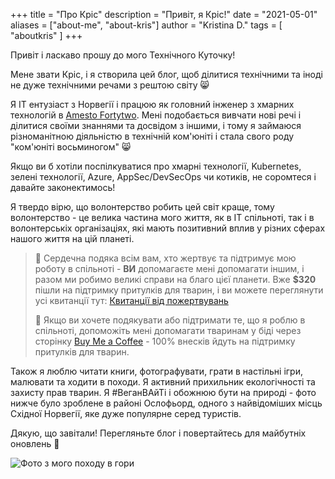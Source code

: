 +++
title = "Про Кріс"
description = "Привіт, я Кріс!"
date = "2021-05-01"
aliases = ["about-me", "about-kris"]
author = "Kristina D."
tags = [
    "aboutkris"
]
+++

Привіт і ласкаво прошу до мого Технічного Куточку!

Мене звати Кріс, і я створила цей блог, щоб ділитися технічними та іноді не дуже технічними речами з рештою світу 😸

Я IT ентузіаст з Норвегії і працюю як головний інженер з хмарних технологій в [Amesto Fortytwo](https://www.amestofortytwo.com). Мені подобається вивчати нові речі і ділитися своїми знаннями та досвідом з іншими, і тому я займаюся різноманітною діяльністю в технічній ком'юніті і стала свого роду "ком'юніті восьминогом" 😸

Якщо ви б хотіли поспілкуватися про хмарні технології, Kubernetes, зелені технології, Azure, AppSec/DevSecOps чи котиків, не соромтеся і давайте законектимось!

Я твердо вірю, що волонтерство робить цей світ краще, тому волонтерство - це велика частина мого життя, як в IT спільноті, так і в волонтерськіх організаціях, які мають позитивний вплив у різних сферах нашого життя на цій планеті.

> 💖 Сердечна подяка всім вам, хто жертвує та підтримує мою роботу в спільноті - **ВИ** допомагаєте мені допомагати іншим, і разом ми робимо великі справи на благо цієї планети. Вже **$320** пішли на підтримку притулків для тварин, і ви можете переглянути усі квитанції тут: [Квитанції від пожертвувань](https://drive.google.com/drive/folders/1HxM52SrOuEskDQcGyWjB5A27k2el2Moj?usp=sharing)
>
> 🙌 Якщо ви хочете подякувати або підтримати те, що я роблю в спільноті, допоможіть мені допомагати тваринам у біді через сторінку [Buy Me a Coffee](https://www.buymeacoffee.com/kristhecodingu1) - 100% внесків йдуть на підтримку притулків для тварин.

Також я люблю читати книги, фотографувати, грати в настільні ігри, малювати та ходити в походи. Я активний прихильник екологічності та захисту прав тварин. Я #ВеганВАйТі і обожнюю бути на природі - фото нижче було зроблене в районі Ослофьорд, одного з найвідоміших місць Східної Норвегії, яке дуже популярне серед туристів.

Дякую, що завітали! Перегляньте блог і повертайтесь для майбутніх оновлень 🤗

![Фото з мого походу в гори](../../images/about.webp)
